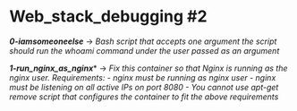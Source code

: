 # Web_stack_debugging #2

***0-iamsomeoneelse*** -> *Bash script that accepts one argument the script should run the whoami command under the user passed as an argument*

***1-run_nginx_as_nginx**** -> *Fix this container so that Nginx is running as the nginx user.
Requirements:
	- nginx must be running as nginx user
	- nginx must be listening on all active IPs on port 8080
	- You cannot use apt-get remove
script that configures the container to fit the above requirements*
